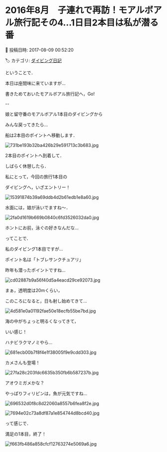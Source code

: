 # 2016年8月　子連れで再訪！モアルボアル旅行記その4…1日目2本目は私が潜る番

📅 投稿日時: 2017-08-09 00:52:20

🏷️ カテゴリ: [ダイビング日記](ce3a7a8d424d112fce83ee85c81a0e344.md)

ということで．





本日は座間味に来ていますが…


書きためておいたモアルボアル旅行記へ，Go!





--


娘と留守番のモアルボアル1本目のダイビングから


みんな戻ってきたら…


船は2本目のポイントへ移動します．




![731be193b32ba426b29e591713c3b683.jpg](images/731be193b32ba426b29e591713c3b683.jpg)







2本目のポイントへ到着して．


しばらく休憩したら．


私にとって，今回の旅行1本目の


ダイビングへ，いざエントリー！




![15391874b39a69ddb4d2b61edb1e8a60.jpg](images/15391874b39a69ddb4d2b61edb1e8a60.jpg)







水面には，娘が泳いでますね～．




![2fa0d1619b669b0840c6fd3526032da0.jpg](images/2fa0d1619b669b0840c6fd3526032da0.jpg)




ホントにお前，泳ぐの好きなんだな…





ってことで．


私のダイビング1本目ですが…


ポイント名は「トブレサンクチュアリ」


昨年も潜ったポイントですね…




![cd02887b9a56f40d5a4eacd29ce92073.jpg](images/cd02887b9a56f40d5a4eacd29ce92073.jpg)







まぁ，透明度は20mくらい，


このころになると，日も射し始めてきて…




![4d581e0a01192fae50e18ecfb55be7bd.jpg](images/4d581e0a01192fae50e18ecfb55be7bd.jpg)




海の中がちょっと明るくなってきて，


いい感じ！





ハナビラクマノミやら…




![681ecb00b7f8f4e1f38005f9e9cdd303.jpg](images/681ecb00b7f8f4e1f38005f9e9cdd303.jpg)




カメさんも登場！




![27fa28c203fdc6635b350fb6b587237b.jpg](images/27fa28c203fdc6635b350fb6b587237b.jpg)




アオウミガメかな？





やっぱりフィリピンは，魚が元気ですね…




![696532d0f8c8d22060a8557b6fea8f2e.jpg](images/696532d0f8c8d22060a8557b6fea8f2e.jpg)









![7694e02c73a8df87a1e854744d8bcd40.jpg](images/7694e02c73a8df87a1e854744d8bcd40.jpg)







って感じで．


満足の1本目，終了！




![f663fb486a858cfcf12763274e5069a6.jpg](images/f663fb486a858cfcf12763274e5069a6.jpg)
